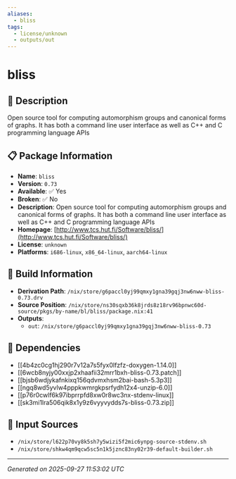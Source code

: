```yaml
---
aliases:
  - bliss
tags:
  - license/unknown
  - outputs/out
---
```


# bliss

## 📝 Description

Open source tool for computing automorphism groups and canonical forms of graphs. It has both a command line user interface as well as C++ and C programming language APIs

## 📋 Package Information

- **Name**: `bliss`
- **Version**: `0.73`
- **Available**: ✅ Yes
- **Broken**: ✅ No
- **Description**: Open source tool for computing automorphism groups and canonical forms of graphs. It has both a command line user interface as well as C++ and C programming language APIs
- **Homepage**: [http://www.tcs.hut.fi/Software/bliss/](http://www.tcs.hut.fi/Software/bliss/)
- **License**: `unknown`
- **Platforms**: `i686-linux`, `x86_64-linux`, `aarch64-linux`

## 🔧 Build Information

- **Derivation Path**: `/nix/store/g6paccl0yj99qmxy1gna39gqj3nw6nww-bliss-0.73.drv`
- **Source Position**: `/nix/store/ns30sqxb36k8jrds8z18rv96bpnwc60d-source/pkgs/by-name/bl/bliss/package.nix:41`
- **Outputs**:
  - `out`:  `/nix/store/g6paccl0yj99qmxy1gna39gqj3nw6nww-bliss-0.73`

## 🔗 Dependencies

- [[4b4zc0cg1hj290r7v12a7s5fyx0lfzfz-doxygen-1.14.0]]
- [[6wcb8nyjy00xxjp2xhaafii32mrr1bxh-bliss-0.73.patch]]
- [[bjsb6wdjykafnkixq156qdvmxhsm2bai-bash-5.3p3]]
- [[ngq8wd5yvlw4pppkwmrgkpsrfydh12x4-unzip-6.0]]
- [[p76r0cwlf6k97ibprrpfd8xw0r8wc3nx-stdenv-linux]]
- [[sk3mi1lra506qik8x1y9z6vyyvydds7s-bliss-0.73.zip]]

## 📁 Input Sources

- `/nix/store/l622p70vy8k5sh7y5wizi5f2mic6ynpg-source-stdenv.sh`
- `/nix/store/shkw4qm9qcw5sc5n1k5jznc83ny02r39-default-builder.sh`

---
*Generated on 2025-09-27 11:53:02 UTC*
